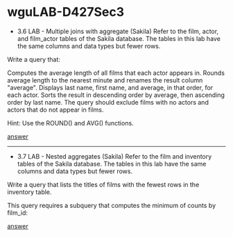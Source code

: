 # wguLAB-D427Sec3

- 3.6 LAB - Multiple joins with aggregate (Sakila)
Refer to the film, actor, and film_actor tables of the Sakila database. The tables in this lab have the same columns and data types but fewer rows.

Write a query that:

Computes the average length of all films that each actor appears in.
Rounds average length to the nearest minute and renames the result column "average".
Displays last name, first name, and average, in that order, for each actor.
Sorts the result in descending order by average, then ascending order by last name.
The query should exclude films with no actors and actors that do not appear in films.

Hint: Use the ROUND() and AVG() functions.

[answer](https://github.com/yhsomemot/wguLAB-D427Sec3/blob/main/answer/sec3.6.sql)

---

- 3.7 LAB - Nested aggregates (Sakila)
Refer to the film and inventory tables of the Sakila database. The tables in this lab have the same columns and data types but fewer rows.

Write a query that lists the titles of films with the fewest rows in the inventory table.

This query requires a subquery that computes the minimum of counts by film_id:

[answer](https://github.com/yhsomemot/wguLAB-D427Sec3/blob/main/answer/sec3.7.sql)
